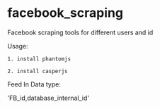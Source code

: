 facebook_scraping
=================

Facebook scraping tools for different users and id

Usage: 

	1. install phantomjs

	2. install casperjs

Feed In Data type:

'FB_id,database_internal_id'


